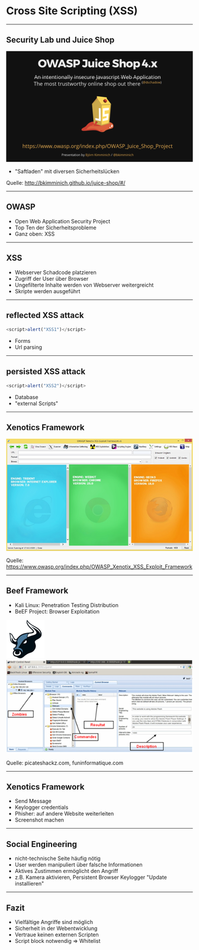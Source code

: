 ﻿
# Cross Site Scripting (XSS)

---

## Security Lab und Juice Shop
![cat](img/owasp_juice_shop.png)
* "Saftladen" mit diversen Sicherheitslücken

Quelle: http://bkimminich.github.io/juice-shop/#/


---

## OWASP

* Open Web Application Security Project
* Top Ten der Sicherheitsprobleme
* Ganz oben: XSS

---


## XSS

* Webserver Schadcode platzieren
* Zugriff der User über Browser
* Ungefilterte Inhalte werden von Webserver weitergreicht
* Skripte werden ausgeführt

---

## reflected XSS attack
```javascript
<script>alert("XSS1")</script>
```
* Forms
* Url parsing

---

## persisted XSS attack
```javascript
<script>alert("XSS2")</script>
```
* Database
* "external Scripts"

---

## Xenotics Framework
![cat](img/Xenotix.jpg)

Quelle: https://www.owasp.org/index.php/OWASP_Xenotix_XSS_Exploit_Framework

---

## Beef Framework
* Kali Linux: Penetration Testing Distribution
* BeEF Project: Browser Exploitation

![cat](img/beef.png)
![cat](img/beef_panel.png)

Quelle: picateshackz.com, funinformatique.com 

---

## Xenotics Framework
* Send Message
* Keylogger credentials
* Phisher: auf andere Website weiterleiten
* Screenshot machen



---


## Social Engineering
* nicht-technische Seite häufig nötig
* User werden manipuliert über falsche Informationen
* Aktives Zustimmen ermöglicht den Angriff
* z.B. Kamera aktivieren, Persistent Browser Keylogger "Update installieren"


---


## Fazit
* Vielfältige Angriffe sind möglich
* Sicherheit in der Webentwicklung
* Vertraue keinen externen Scripten
* Script block notwendig => Whitelist
